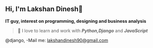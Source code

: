 ## Hi, I'm Lakshan Dinesh👋
**IT guy, interest on programming, designing and business analysis**
>🌱 I love to learn and work with ***Python,Django*** and ***JavaScript***

@django, 
-Mail me: lakshandinesh90@gmail.com


<!--
**LakshanDinesh/LakshanDinesh** is a ✨ _special_ ✨ repository because its `README.md` (this file) appears on your GitHub profile.

Here are some ideas to get you started:

- 🔭 I’m currently working on ...
-🌱 I’m currently learning ...
- 👯 I’m looking to collaborate on ...
- 🤔 I’m looking for help with ...
- 💬 Ask me about ...
- 📫 How to reach me: ...
- 😄 Pronouns: ...
- ⚡ Fun fact: ...
-->
